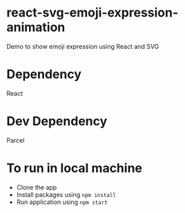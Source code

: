 # react-svg-emoji-expression-animation

Demo to show emoji expression using React and SVG

# Dependency

React

# Dev Dependency

Parcel

# To run in local machine

- Clone the app
- Install packages using `npm install`
- Run application using `npm start`
